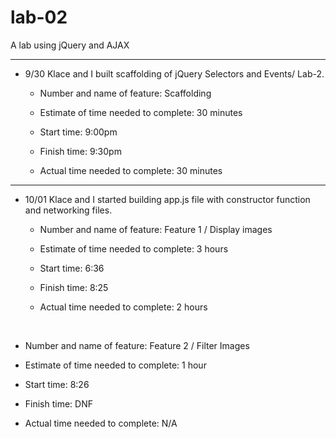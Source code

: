 # lab-02

A lab using jQuery and AJAX
<hr>

- 9/30 Klace and I built scaffolding of jQuery Selectors and Events/ Lab-2.

  - Number and name of feature: Scaffolding

  - Estimate of time needed to complete: 30 minutes

  - Start time: 9:00pm

  - Finish time: 9:30pm

  - Actual time needed to complete: 30 minutes

<hr>

- 10/01 Klace and I started building app.js file with constructor function and networking files.

  - Number and name of feature: Feature 1 / Display images

  - Estimate of time needed to complete: 3 hours

  - Start time: 6:36

  - Finish time: 8:25

  - Actual time needed to complete: 2 hours
<br>

  - Number and name of feature: Feature 2 / Filter Images

  - Estimate of time needed to complete: 1 hour

  - Start time: 8:26

  - Finish time: DNF

  - Actual time needed to complete: N/A
  